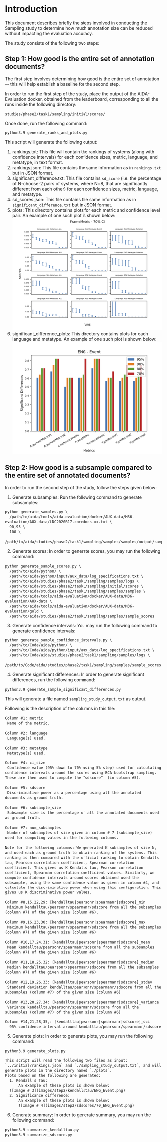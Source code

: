 # Introduction

This document describes briefly the steps involved in conducting the Sampling study to determine how much annotation size can be reduced without impacting the evaluation accuracy.

The study consists of the following two steps:

## Step 1: How good is the entire set of annotation documents?

The first step involves determining how good is the entire set of annotation -- this will help establish a baseline for the second step.

In order to run the first step of the study, place the output of the AIDA-Evaluation docker, obtained from the leaderboard, corresponding to all the runs inside the following directory:

~~~
studies/phase2/task1/sampling/initial/scores/
~~~

Once done, run the following command:

~~~
python3.9 generate_ranks_and_plots.py
~~~

This script will generate the following output:

  1. rankings.txt:
    This file will contain the rankings of systems (along with confidence intervals) for each confidence sizes, metric, language, and metatype, in text format.
  2. rankings.json:
    This file contains the same information as in `rankings.txt` but in JSON format.
  3. significant_difference.txt:
    This file contains `sd_score` (i.e. the percentage of N-choose-2 pairs of systems, where N=8, that are significantly different from each other) for each confidence sizes, metric, language, and metatype.
  4. sd_scores.json:
    This file contains the same information as in `significant_difference.txt` but in JSON format.
  5. plots:
    This directory contains plots for each metric and confidence level pair. An example of one such plot is shown below:
    ![Image # 1](images/step1/FrameMetric_70.png)
  6. significant_difference_plots:
    This directory contains plots for each language and metatype. An example of one such plot is shown below:
    ![Image # 2](images/step1/ENG_Event.png)

## Step 2: How good is a subsample compared to the entire set of annotated documents?

In order to run the second step of the study, follow the steps given below:

  1. Generate subsamples:
    Run the following command to generate subsamples:

~~~
python generate_samples.py \
  /path/to/aida/tools/aida-evaluation/docker/AUX-data/M36-evaluation/AUX-data/LDC2020R17.coredocs-xx.txt \
  90,95 \
  100 \
  /path/to/aida/studies/phase2/task1/sampling/samples/samples/output/samples/
~~~

  2. Generate scores:
    In order to generate scores, you may run the following command:

~~~
python generate_sample_scores.py \
  /path/to/aida/python/ \
  /path/to/aida/python/input/aux_data/log_specifications.txt \
  /path/to/aida/studies/phase2/task1/sampling/samples/logs \
  /path/to/aida/studies/phase2/task1/sampling/initial/scores \
  /path/to/aida/studies/phase2/task1/sampling/samples/samples \
  /path/to/aida/tools/aida-evaluation/docker/AUX-data/M36-evaluation/AUX-data \
  /path/to/aida/tools/aida-evaluation/docker/AUX-data/M36-evaluation/gold \
  /path/to/aida/studies/phase2/task1/sampling/samples/sample_scores
~~~

  3. Generate confidence intervals:
    You may run the following command to generate confidence intervals:

~~~
python generate_sample_confidence_intervals.py \
  /path/to/Code/aida/python/ \
  /path/to/Code/aida/python/input/aux_data/log_specifications.txt \
  /path/to/Code/aida/studies/phase2/task1/sampling/samples/logs \
  /path/to/Code/aida/studies/phase2/task1/sampling/samples/sample_scores
~~~

  4. Generate significant differences:
    In order to generate significant differences, run the following command:

~~~
python3.9 generate_sample_significant_differences.py
~~~
   This will generate a file named `sampling_study_output.txt` as output.

   Following is the description of the columns in this file:
~~~
Column #1: metric
 Name of the metric.

Column #2: language
 Language(s) used.

Column #3: metatype
 Metatype(s) used.

Column #4: ci_size
 Confidence value (95% down to 70% using 5% step) used for calculating confidence intervals around the scores using BCA bootstrap sampling. These are then used to compute the “sdscore”  (in column #5).

Column #5: sdscore
 Discriminative power as a percentage using all the annotated documents as ground truth.

Column #6: subsample_size
 Subsample size is the percentage of all the annotated documents used as ground truth.

Column #7: num_subsamples
 Number of subsamples of size given in column # 7 (subsample_size) used for computing values in the following columns.

Note for the following columns: We generated K subsamples of size N, and used each as ground truth to obtain ranking of the systems. This ranking is then compared with the official ranking to obtain Kendalls tau, Pearson correlation coefficient, Spearman correlation coefficient. This gives us K Kendalls tau, Pearson correlation coefficient, Spearman correlation coefficient values. Similarly, we compute confidence intervals around scores obtained used the subsample, using the same confidence value as given in column #4, and calculate the discriminative power when using this configuration. This gives us K discriminative power values.

Column #8,15,22,29: [kendalltau|pearsonr|spearmanr|sdscore]_min
 Minimum kendalltau/pearsonr/spearmanr/sdscore from all the subsamples (column #7) of the given size (column #6).

Column #9,16,23,30: [kendalltau|pearsonr|spearmanr|sdscore]_max
 Maximum kendalltau/pearsonr/spearmanr/sdscore from all the subsamples (column #7) of the given size (column #6)

Column #10,17,24,31: [kendalltau|pearsonr|spearmanr|sdscore]_mean
 Mean kendalltau/pearsonr/spearmanr/sdscore from all the subsamples (column #7) of the given size (column #6)

Column #11,18,25,32: [kendalltau|pearsonr|spearmanr|sdscore]_median
 Median kendalltau/pearsonr/spearmanr/sdscore from all the subsamples (column #7) of the given size (column #6)

Column #12,19,26,33: [kendalltau|pearsonr|spearmanr|sdscore]_stdev
 Standard deviation kendalltau/pearsonr/spearmanr/sdscore from all the subsamples (column #7) of the given size (column #6)

Column #13,20,27,34: [kendalltau|pearsonr|spearmanr|sdscore]_variance
 Variance kendalltau/pearsonr/spearmanr/sdscore from all the subsamples (column #7) of the given size (column #6)

Column #14,21,28,35,: [kendalltau|pearsonr|spearmanr|sdscore]_sci
  95% confidence interval around kendalltau/pearsonr/spearmanr/sdscore
~~~

  5. Generate plots:
    In order to generate plots, you may run the following command:
~~~
python3.9 generate_plots.py
~~~
    This script will read the following two files as input: `../initial/rankings.json` and `./sampling_study_output.txt`, and will generate plots in the directory named `./plots`.
    Plots based on the following are generated:
      1. Kendall's Tau:
          An example of these plots is shown below:
      ![Image # 3](images/step2/kendallstau/ENG_Event.png)
      2. Significance difference:
          An example of these plots is shown below:
          ![Image # 4](images/step2/sdscores/70_ENG_Event.png)

  6. Generate summary:
    In order to generate summary, you may run the following command:
~~~
python3.9 summarize_kendalltau.py
python3.9 summarize_sdscore.py
~~~
